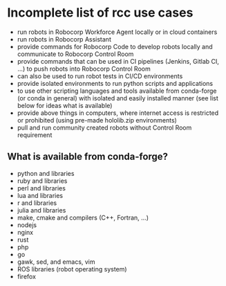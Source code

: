 # Incomplete list of rcc use cases

* run robots in Robocorp Workforce Agent locally or in cloud containers
* run robots in Robocorp Assistant
* provide commands for Robocorp Code to develop robots locally and
  communicate to Robocorp Control Room
* provide commands that can be used in CI pipelines (Jenkins, Gitlab CI, ...)
  to push robots into Robocorp Control Room
* can also be used to run robot tests in CI/CD environments
* provide isolated environments to run python scripts and applications
* to use other scripting languages and tools available from conda-forge (or
  conda in general) with isolated and easily installed manner (see list below
  for ideas what is available)
* provide above things in computers, where internet access is restricted or
  prohibited (using pre-made hololib.zip environments)
* pull and run community created robots without Control Room requirement

## What is available from conda-forge?

* python and libraries
* ruby and libraries
* perl and libraries
* lua and libraries
* r and libraries
* julia and libraries
* make, cmake and compilers (C++, Fortran, ...)
* nodejs
* nginx
* rust
* php
* go
* gawk, sed, and emacs, vim
* ROS libraries (robot operating system)
* firefox
